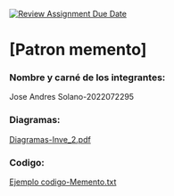 [![Review Assignment Due Date](https://classroom.github.com/assets/deadline-readme-button-22041afd0340ce965d47ae6ef1cefeee28c7c493a6346c4f15d667ab976d596c.svg)](https://classroom.github.com/a/irq-J4vi)
# [Patron memento]
### Nombre y carné de los integrantes: 
Jose Andres Solano-2022072295

### Diagramas:
[Diagramas-Inve_2.pdf](https://github.com/user-attachments/files/20581974/Diagramas-Inve_2.pdf)



### Codigo:
[Ejemplo codigo-Memento.txt](https://github.com/user-attachments/files/20581973/Ejemplo.codigo-Memento.txt)

